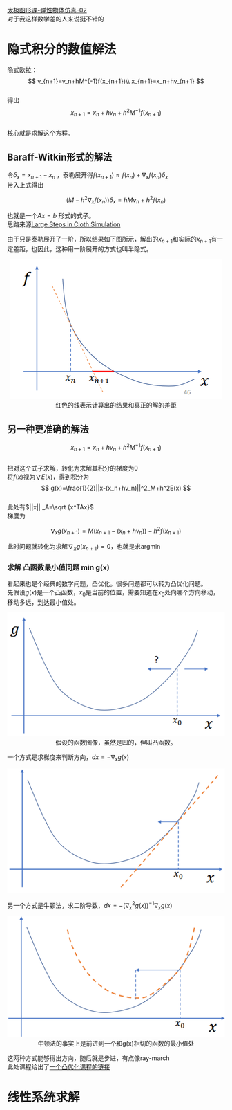 <head>
    <script src="https://cdn.mathjax.org/mathjax/latest/MathJax.js?config=TeX-AMS-MML_HTMLorMML" type="text/javascript"></script>
    <script type="text/x-mathjax-config">
        MathJax.Hub.Config({
            tex2jax: {
            skipTags: ['script', 'noscript', 'style', 'textarea', 'pre'],
            inlineMath: [['$','$']],
            displayMath: [['$$','$$'], ['\\(', '\\)'], ['\\[', '\\]']]
            }
        });
    </script>
</head>  


[太极图形课-弹性物体仿真-02](https://www.bilibili.com/video/BV1nr4y1Q73e)   
对于我这样数学差的人来说挺不错的  
# 隐式积分的数值解法
隐式欧拉：
$$
v_{n+1}=v_n+hM^{-1}f(x_{n+1})\\
x_{n+1}=x_n+hv_{n+1}
$$  
得出
$$
x_{n+1}=x_n+hv_n+h^2M^{-1}f(x_{n+1})
$$  
核心就是求解这个方程。  
## Baraff-Witkin形式的解法
令$\delta _x=x_{n+1}-x_n$ ，泰勒展开得$f(x_{n+1})\approx f(x_n)+\nabla _xf(x_n)\delta _x$  
带入上式得出   

$$
(M-h^2\nabla _xf(x_n))\delta _x=hMv_n+h^2f(x_n)
$$  

也就是一个$Ax=b$ 形式的式子。  
思路来源[Large Steps in Cloth Simulation](https://www.cs.cmu.edu/~baraff/papers/sig98.pdf)   

由于只是泰勒展开了一阶，所以结果如下图所示，解出的$x_{n+1}$和实际的$x_{n+1}$有一定差距，也因此，这种用一阶展开的方式也叫半隐式。
<div align=center><img src="../../../img/physics/lesson-taichi-9-0.png"><div>红色的线表示计算出的结果和真正的解的差距</div></div>   

## 另一种更准确的解法
$$
x_{n+1}=x_n+hv_n+h^2M^{-1}f(x_{n+1})
$$  
把对这个式子求解，转化为求解其积分的梯度为0  
将$f(x)$视为$\nabla E(x)$，得到积分为  
$$
g(x)=\frac{1}{2}||x-(x_n+hv_n)||^2_M+h^2E(x)
$$  
此处有$||x|| _A=\sqrt {x^TAx}$  
梯度为   

$$
\nabla _xg(x_{n+1})=M(x_{n+1}-(x_n+hv_n))-h^2f(x_{n+1})
$$  

此时问题就转化为求解$\nabla _xg(x_{n+1})=0$，也就是求argmin  
### 求解 凸函数最小值问题 min g(x)  
看起来也是个经典的数学问题，凸优化。很多问题都可以转为凸优化问题。    
先假设$g(x)$是一个凸函数，$x_0$是当前的位置，需要知道在$x_0$处向哪个方向移动，移动多远，到达最小值处。  
<div align=center><img src="../../../img/physics/lesson-taichi-9-1.png"><div>假设的函数图像，虽然是凹的，但叫凸函数。</div></div>   

一个方式是求梯度来判断方向，$dx=-\nabla _xg(x)$  
<div align=center><img src="../../../img/physics/lesson-taichi-9-2.png"><div></div></div>   

另一个方式是牛顿法，求二阶导数，$dx=-(\nabla ^2_xg(x))^{-1}\nabla _xg(x)$  
<div align=center><img src="../../../img/physics/lesson-taichi-9-3.png"><div>牛顿法的事实上是前进到一个和g(x)相切的函数的最小值处</div></div>   

这两种方式能够得出方向，随后就是步进，有点像ray-march  
此处课程给出了[一个凸优化课程的链接](https://web.stanford.edu/~boyd/cvxbook/)   
# 线性系统求解